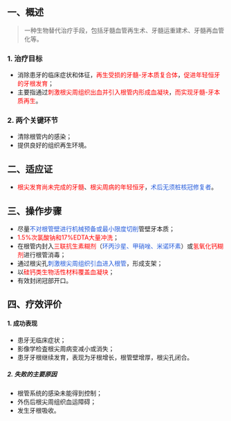 ## 一、概述
> 一种生物替代治疗手段，包括牙髓血管再生术、牙髓运重建术、牙髓再血管化等。
### 1. 治疗目标
* 消除患牙的临床症状和体征，<font color="#ff0000">再生受损的牙髓-牙本质复合体</font>，<font color="#ff0000">促进年轻恒牙的牙根发育</font>；
* 主要指通过<font color="#ff0000">刺激根尖周组织出血并引入根管内形成血凝块</font>，<font color="#ff0000">而实现牙髓-牙本质再生</font>。
### 2. 两个关键环节
* 清除根管内的感染；
* 提供良好的组织再生环境。

## 二、适应证
* <font color="#ff0000">根尖发育尚未完成的牙髓</font>、<font color="#ff0000">根尖周病的年轻恒牙</font>，<font color="#245bdb">术后无须桩核冠修复者</font>。

## 三、操作步骤
* 尽量<font color="#245bdb">不对根管壁进行机械预备或最小限度切削</font>管壁牙本质；
* <font color="#ff0000">1.5%次氯酸钠和17%EDTA大量冲洗</font>；
* 在根管内封入<font color="#ff0000">三联抗生素糊剂</font>（<font color="#245bdb">环丙沙星、甲硝唑、米诺环素</font>）或<font color="#ff0000">氢氧化钙糊剂</font>进行根管消毒；
* 通过根尖孔<font color="#245bdb">刺激根尖周组织引血进入根管</font>，形成支架；
* 以<font color="#ff0000">硅钙类生物活性材料覆盖血凝块</font>；
* 有效封闭冠部开口。

## 四、疗效评价
#### 1. 成功表现
* 患牙无临床症状；
* 影像学检査根尖周病变减小或消失；
* 患牙牙根继续发育，表现为牙根增长，根管壁增厚，根尖孔闭合。
##### 2. 失败的主要原因
* 根管系统的感染未能得到控制；
* 外伤后根尖周组织血运障碍；
* 发生牙根吸收。



